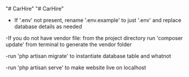 "# CarHire" 
"# CarHire" 

- If '.env' not present, rename '.env.example' to just '.env' and replace database details as needed



-If you do not have vendor file: from the project directory run 'composer update' from terminal to generate the vendor folder



-run 'php artisan migrate' to instantiate database table and whatnot



-run 'php artisan serve' to make website live on localhost